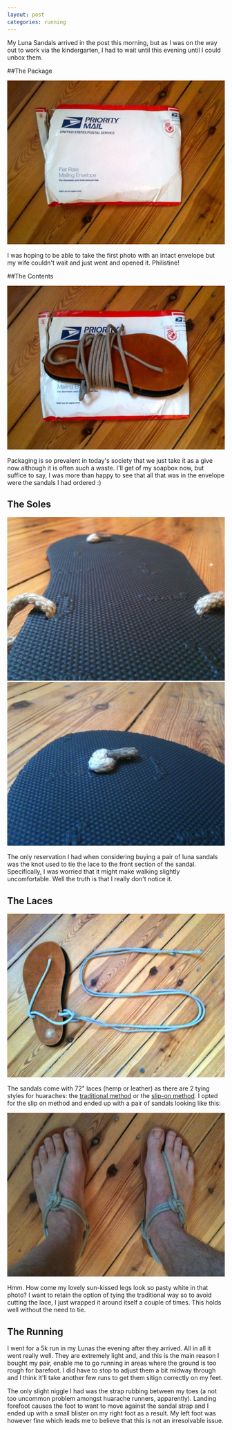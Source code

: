 ```yaml
---
layout: post
categories: running
---
```

My Luna Sandals arrived in the post this morning, but as I was on the way out to work via the kindergarten, I had to wait until this evening until I could unbox them.

##The Package

![alt text](/pics/sandals/package.jpg "Title")

I was hoping to be able to take the first photo with an intact envelope but my wife couldn't wait and just went and opened it. Philistine!

##The Contents

![alt text](/pics/sandals/unpacked.jpg "Title")

Packaging is so prevalent in today's society that we just take it as a give now although it is often _such_ a waste. I'll get of my soapbox now, but suffice to say, I was more than happy to see that all that was in the envelope were the sandals I had ordered :)

## The Soles


![alt text](/pics/sandals/loops.jpg "Title")
![alt text](/pics/sandals/knot.jpg "Title")

The only reservation I had when considering buying a pair of luna sandals was the knot used to tie the lace to the front section of the sandal. Specifically, I was worried that it might make walking slightly uncomfortable. Well the truth is that I really don't notice it.

## The Laces


![alt text](/pics/sandals/laces.jpg "Title")

The sandals come with 72" laces (hemp or leather) as there are 2 tying styles for huaraches: the [traditional method](http://barefootted.com/shop/howtowear.html "Title") or the [slip-on method](http://www.youtube.com/watch?v=adS1hCuiTe4#t=2m30s). I opted for the slip on method and ended up with a pair of sandals looking like this:


![alt text](/pics/sandals/tied.jpg "Title")

Hmm. How come my lovely sun-kissed legs look so pasty white in that photo? I want to retain the option of tying the traditional way so to avoid cutting the lace, I just wrapped it around itself a couple of times. This holds well without the need to tie.

## The Running

I went for a 5k run in my Lunas the evening after they arrived. All in all it went really well. They are extremely light and, and this is the main reason I bought my pair, enable me to go running in areas where the ground is too rough for barefoot. I did have to stop to adjust them a bit midway through and I think it'll take another few runs to get them sitign correctly on my feet.

The only slight niggle I had was the strap rubbing between my toes (a not too uncommon problem amongst huarache runners, apparently). Landing forefoot causes the foot to want to move against the sandal strap and I ended up with a small blister on my right foot as a result. My left foot was however fine which leads me to believe that this is not an irresolvable issue.
